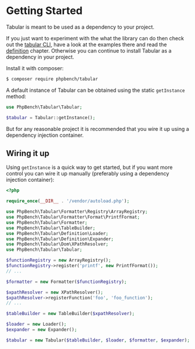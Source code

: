 Getting Started
===============

Tabular is meant to be used as a dependency to your project. 

If you just want to experiment with the what the library can do then check out
the [tabular CLI](https://github.com/phpbench/tabular-cli), have a look at
the examples there and read the
[definition](definition.md) chapter. Otherwise you can continue to install
Tabular as a dependency in your project.

Install it with
composer:

````bash
$ composer require phpbench/tabular
````

A default instance of Tabular can be obtained using the static `getInstance`
method:

````php
use PhpBench\Tabular\Tabular;

$tabular = Tabular::getInstance();
````

But for any reasonable project it is recommended that you wire it up using a
dependency injection container.

Wiring it up
------------

Using `getInstance` is a quick way to get started, but if you want more
control you can wire it up manually (preferably using a dependency injection
container):

````php
<?php

require_once(__DIR__ . '/vendor/autoload.php');

use PhpBench\Tabular\Formatter\Registry\ArrayRegistry;
use PhpBench\Tabular\Formatter\Format\PrintfFormat;
use PhpBench\Tabular\Formatter;
use PhpBench\Tabular\TableBuilder;
use PhpBench\Tabular\Definition\Loader;
use PhpBench\Tabular\Definition\Expander;
use PhpBench\Tabular\Dom\XPathResolver;
use PhpBench\Tabular\Tabular;

$functionRegistry = new ArrayRegistry();
$functionRegistry->register('printf', new PrintfFormat());
// ...

$formatter = new Formatter($functionRegistry);

$xpathResolver = new XPathResolver();
$xpathResolver->registerFunction('foo', 'foo_function');
// ...

$tableBuilder = new TableBuilder($xpathResolver);

$loader = new Loader();
$expander = new Expander();

$tabular = new Tabular($tableBuilder, $loader, $formatter, $expander);
````
